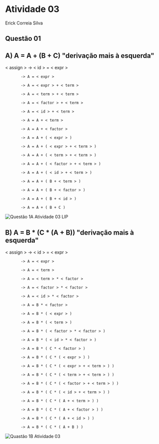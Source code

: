 # Atividade 03

Erick Correia Silva

## Questão 01
## A)  A = A + (B + C) "derivação mais à esquerda"
< assign > -> < id > = < expr >

           -> A = < expr > 
           
           -> A = < expr > + < term > 
           
           -> A = < term > + < term > 
           
           -> A = < factor > + < term > 
           
           -> A = < id > + < term > 
           
           -> A = A + < term > 
           
           -> A = A + < factor > 
           
           -> A = A + ( < expr > ) 
           
           -> A = A + ( < expr > + < term > ) 
           
           -> A = A + ( < term > + < term > )
           
           -> A = A + ( < factor > + < term > ) 
           
           -> A = A + ( < id > + < term > ) 
           
           -> A = A + ( B + < term > ) 
           
           -> A = A + ( B + < factor > ) 
           
           -> A = A + ( B + < id > ) 
           
           -> A = A + ( B + C ) 
         
![Questão 1A Atividade 03 LIP](https://user-images.githubusercontent.com/39568346/138574089-35f3bd80-b799-4a49-b098-25369e105f33.png)

## B)  A = B * (C * (A + B)) "derivação mais à esquerda"
< assign > -> < id > = < expr >

           -> A = < expr >
           
           -> A = < term >
           
           -> A = < term > * < factor >
           
           -> A = < factor > * < factor >
           
           -> A = < id > * < factor >
           
           -> A = B * < factor >
           
           -> A = B * ( < expr > )
           
           -> A = B * ( < term > )
           
           -> A = B * ( < factor > * < factor > )
           
           -> A = B * ( < id > * < factor > )
           
           -> A = B * ( C * < factor > )
           
           -> A = B * ( C * ( < expr > ) )
           
           -> A = B * ( C * ( < expr > + < term > ) )
           
           -> A = B * ( C * ( < term > + < term > ) )
           
           -> A = B * ( C * ( < factor > + < term > ) )
           
           -> A = B * ( C * ( < id > + < term > ) )
           
           -> A = B * ( C * ( A + < term > ) )

           -> A = B * ( C * ( A + < factor > ) )
          
           -> A = B * ( C * ( A + < id > ) )
                     
           -> A = B * ( C * ( A + B ) )






![Quastão 1B Atividade 03](https://user-images.githubusercontent.com/39568346/138574218-706eb7b5-5db0-4209-b240-662166d39413.png)

  


